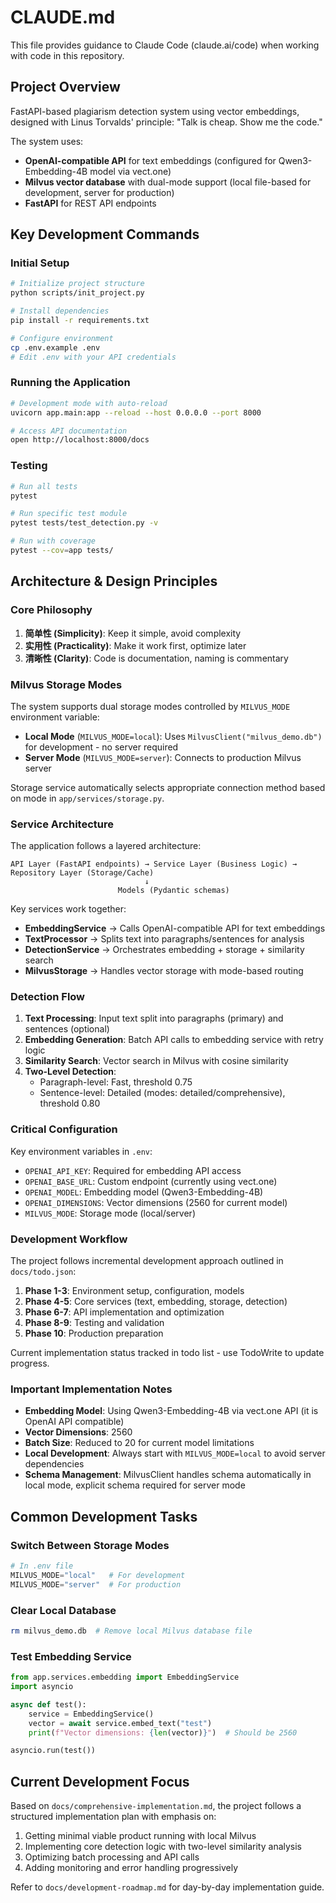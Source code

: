 # CLAUDE.md

This file provides guidance to Claude Code (claude.ai/code) when working with code in this repository.

## Project Overview

FastAPI-based plagiarism detection system using vector embeddings, designed with Linus Torvalds' principle: "Talk is cheap. Show me the code."

The system uses:

- **OpenAI-compatible API** for text embeddings (configured for Qwen3-Embedding-4B model via vect.one)
- **Milvus vector database** with dual-mode support (local file-based for development, server for production)
- **FastAPI** for REST API endpoints

## Key Development Commands

### Initial Setup

```bash
# Initialize project structure
python scripts/init_project.py

# Install dependencies
pip install -r requirements.txt

# Configure environment
cp .env.example .env
# Edit .env with your API credentials
```

### Running the Application

```bash
# Development mode with auto-reload
uvicorn app.main:app --reload --host 0.0.0.0 --port 8000

# Access API documentation
open http://localhost:8000/docs
```

### Testing

```bash
# Run all tests
pytest

# Run specific test module
pytest tests/test_detection.py -v

# Run with coverage
pytest --cov=app tests/
```

## Architecture & Design Principles

### Core Philosophy

1. **简单性 (Simplicity)**: Keep it simple, avoid complexity
2. **实用性 (Practicality)**: Make it work first, optimize later
3. **清晰性 (Clarity)**: Code is documentation, naming is commentary

### Milvus Storage Modes

The system supports dual storage modes controlled by `MILVUS_MODE` environment variable:

- **Local Mode** (`MILVUS_MODE=local`): Uses `MilvusClient("milvus_demo.db")` for development - no server required
- **Server Mode** (`MILVUS_MODE=server`): Connects to production Milvus server

Storage service automatically selects appropriate connection method based on mode in `app/services/storage.py`.

### Service Architecture

The application follows a layered architecture:

```
API Layer (FastAPI endpoints) → Service Layer (Business Logic) → Repository Layer (Storage/Cache)
                              ↓
                        Models (Pydantic schemas)
```

Key services work together:

- **EmbeddingService** → Calls OpenAI-compatible API for text embeddings
- **TextProcessor** → Splits text into paragraphs/sentences for analysis
- **DetectionService** → Orchestrates embedding + storage + similarity search
- **MilvusStorage** → Handles vector storage with mode-based routing

### Detection Flow

1. **Text Processing**: Input text split into paragraphs (primary) and sentences (optional)
2. **Embedding Generation**: Batch API calls to embedding service with retry logic
3. **Similarity Search**: Vector search in Milvus with cosine similarity
4. **Two-Level Detection**:
   - Paragraph-level: Fast, threshold 0.75
   - Sentence-level: Detailed (modes: detailed/comprehensive), threshold 0.80

### Critical Configuration

Key environment variables in `.env`:

- `OPENAI_API_KEY`: Required for embedding API access
- `OPENAI_BASE_URL`: Custom endpoint (currently using vect.one)
- `OPENAI_MODEL`: Embedding model (Qwen3-Embedding-4B)
- `OPENAI_DIMENSIONS`: Vector dimensions (2560 for current model)
- `MILVUS_MODE`: Storage mode (local/server)

### Development Workflow

The project follows incremental development approach outlined in `docs/todo.json`:

1. **Phase 1-3**: Environment setup, configuration, models
2. **Phase 4-5**: Core services (text, embedding, storage, detection)
3. **Phase 6-7**: API implementation and optimization
4. **Phase 8-9**: Testing and validation
5. **Phase 10**: Production preparation

Current implementation status tracked in todo list - use TodoWrite to update progress.

### Important Implementation Notes

- **Embedding Model**: Using Qwen3-Embedding-4B via vect.one API (it is OpenAI API compatible)
- **Vector Dimensions**: 2560
- **Batch Size**: Reduced to 20 for current model limitations
- **Local Development**: Always start with `MILVUS_MODE=local` to avoid server dependencies
- **Schema Management**: MilvusClient handles schema automatically in local mode, explicit schema required for server mode

## Common Development Tasks

### Switch Between Storage Modes

```python
# In .env file
MILVUS_MODE="local"   # For development
MILVUS_MODE="server"  # For production
```

### Clear Local Database

```bash
rm milvus_demo.db  # Remove local Milvus database file
```

### Test Embedding Service

```python
from app.services.embedding import EmbeddingService
import asyncio

async def test():
    service = EmbeddingService()
    vector = await service.embed_text("test")
    print(f"Vector dimensions: {len(vector)}")  # Should be 2560

asyncio.run(test())
```

## Current Development Focus

Based on `docs/comprehensive-implementation.md`, the project follows a structured implementation plan with emphasis on:

1. Getting minimal viable product running with local Milvus
2. Implementing core detection logic with two-level similarity analysis
3. Optimizing batch processing and API calls
4. Adding monitoring and error handling progressively

Refer to `docs/development-roadmap.md` for day-by-day implementation guide.
